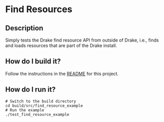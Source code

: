 # Find Resources

## Description

Simply tests the Drake find resource API from outside of Drake, i.e., finds and loads resources that are part of the Drake install.

## How do I build it?

Follow the instructions in the [README](../../README.md) for this project.

## How do I run it?

```
# Switch to the build directory
cd build/src/find_resource_example
# Run the example
./test_find_resource_example
```
